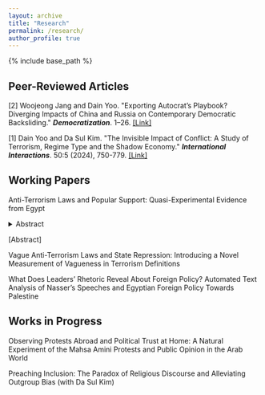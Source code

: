 ```yaml
---
layout: archive
title: "Research"
permalink: /research/
author_profile: true
---
```



{% include base_path %}

## Peer-Reviewed Articles
[2] Woojeong Jang and Dain Yoo. "Exporting Autocrat’s Playbook? Diverging Impacts of China and Russia on Contemporary Democratic Backsliding." **_Democratization_**. 1–26. [[Link]](https://www.tandfonline.com/doi/full/10.1080/13510347.2024.2434662#d1e314) 

[1] Dain Yoo and Da Sul Kim. "The Invisible Impact of Conflict: A Study of Terrorism, Regime Type and the Shadow Economy." **_International Interactions_**. 50:5 (2024), 750-779. [[Link]](https://www.tandfonline.com/doi/full/10.1080/03050629.2024.2374364) 

## Working Papers

Anti-Terrorism Laws and Popular Support: Quasi-Experimental Evidence from Egypt
<details>
  <summary>Abstract</summary>
When do repressive laws foster political support in nondemocracies? While existing literature often treats repression and co-optation as distinct strategies for authoritarian resilience – the former inciting fear and the latter cultivating loyalty – this paper delves into the nuanced role of selective repression in generating political support. With a regional focus on the Middle East and North Africa, I argue that vague anti-terrorism laws (ATLs), when linked to selective targeting, can mitigate fears of widespread repression, thereby fostering indirect support. Utilizing data from the Arab Barometer and Arab Opinion Index, I analyze patterns of political support across seven Arab countries and present evidence from a natural experiment in Egypt. I find that the enactment of Anti-Terrorism Law No. 94 (2015) led to an increase in indirect support for the regime and that the effect is marginal on outgroup distrust. By conducting a text analysis of the front-page headlines of Al-Ahram, I further demonstrate a discernible shift in the news coverage which increasingly emphasized security and legal topics in the post-ATL period.
</details>

[Abstract]

Vague Anti-Terrorism Laws and State Repression: Introducing a Novel Measurement of Vagueness in Terrorism Definitions
 
What Does Leaders’ Rhetoric Reveal About Foreign Policy? Automated Text Analysis of Nasser’s Speeches and Egyptian Foreign Policy Towards Palestine

## Works in Progress
Observing Protests Abroad and Political Trust at Home: A Natural Experiment of the Mahsa Amini Protests and Public Opinion in the Arab World

Preaching Inclusion: The Paradox of Religious Discourse and Alleviating Outgroup Bias (with Da Sul Kim)
